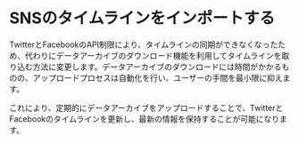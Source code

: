 # SNSのタイムラインをインポートする

TwitterとFacebookのAPI制限により、タイムラインの同期ができなくなったため、代わりにデータアーカイブのダウンロード機能を利用してタイムラインを取り込む方法に変更します。データアーカイブのダウンロードには時間がかかるものの、アップロードプロセスは自動化を行い、ユーザーの手間を最小限に抑えます。

これにより、定期的にデータアーカイブをアップロードすることで、TwitterとFacebookのタイムラインを更新し、最新の情報を保持することが可能になります。



